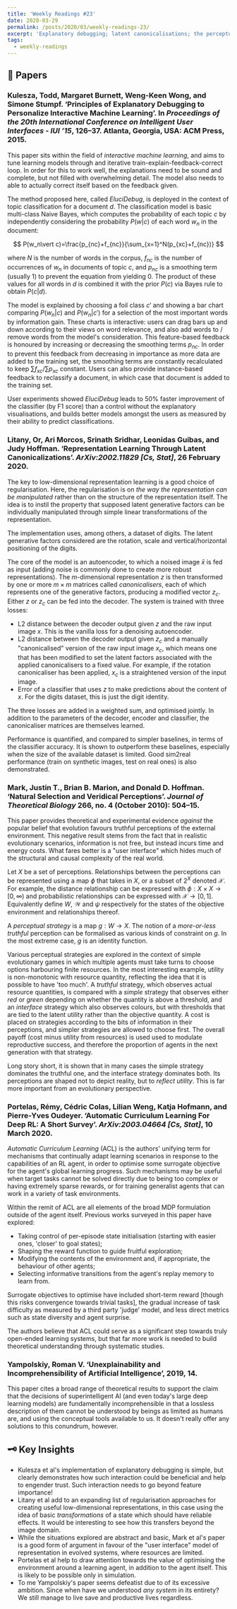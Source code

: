 ```yaml
---
title: 'Weekly Readings #23'
date: 2020-03-29
permalink: /posts/2020/03/weekly-readings-23/
excerpt: 'Explanatory debugging; latent canonicalisations; the perceptual user interface; automatic curriculum learning.'
tags:
  - weekly-readings
---
```



## 📝 Papers

### Kulesza, Todd, Margaret Burnett, Weng-Keen Wong, and Simone Stumpf. ‘Principles of Explanatory Debugging to Personalize Interactive Machine Learning’. In *Proceedings of the 20th International Conference on Intelligent User Interfaces - IUI ’15*, 126–37. Atlanta, Georgia, USA: ACM Press, 2015.

This paper sits within the field of *interactive machine learning*, and aims to tune learning models through and iterative train-explain-feedback-correct loop. In order for this to work well, the explanations need to be sound and complete, but not filled with overwhelming detail. The model also needs to able to actually correct itself based on the feedback given.

The method proposed here, called *EluciDebug*, is deployed in the context of topic classification for a document $d$. The classification model is basic multi-class Naive Bayes, which computes the probability of each topic $c$ by independently considering the probability $P(w\vert c)$ of each word $w_n$ in the document:

$$
P(w_n\vert c)=\frac{p_{nc}+f_{nc}}{\sum_{x=1}^N(p_{xc}+f_{nc})}
$$

where $N$ is the number of words in the corpus, $f_{nc}$ is the number of occurrences of $w_n$ in documents of topic $c$, and $p_{nc}$ is a smoothing term (usually $1$) to prevent the equation from yielding $0$. The product of these values for all words in $d$ is combined it with the prior $P(c)$ via Bayes rule to obtain $P(c\vert d)$. 

The model is explained by choosing a foil class $c'$ and showing a bar chart comparing $P(w_n\vert c)$ and $P(w_n\vert c')$ for a selection of the most important words by information gain. These charts is interactive: users can drag bars up and down according to their views on word relevance, and also add words to / remove words from the model's consideration. This feature-based feedback is honoured by increasing or decreasing the smoothing terms $p_{nc}$. In order to prevent this feedback from decreasing in importance as more data are added to the training set, the smoothing terms are constantly recalculated to keep $\sum f_{xc} / \sum p_{xc}$ constant. Users can also provide instance-based feedback to reclassify a document, in which case that document is added to the training set.

User experiments showed *EluciDebug* leads to $50\%$ faster improvement of the classifier (by F1 score) than a control without the explanatory visualisations, and builds better models amongst the users as measured by their ability to predict classifications.

### Litany, Or, Ari Morcos, Srinath Sridhar, Leonidas Guibas, and Judy Hoffman. ‘Representation Learning Through Latent Canonicalizations’. *ArXiv:2002.11829 [Cs, Stat]*, 26 February 2020.

The key to low-dimensional representation learning is a good choice of regularisation. Here, the regularisation is on *the way the representation can be manipulated* rather than on the structure of the representation itself. The idea is to instil the property that supposed latent generative factors can be individually manipulated through simple linear transformations of the representation.

The implementation uses, among others, a dataset of digits. The latent generative factors considered are the rotation, scale and vertical/horizontal positioning of the digits. 

The core of the model is an autoencoder, to which a noised image $\bar{x}$ is fed as input (adding noise is commonly done to create more robust representations). The $m$-dimensional representation $z$ is then transformed by one or more $m\times m$ matrices called *canonicalisers*, each of which represents one of the generative factors, producing a modified vector $z_c$. Either $z$ or $z_c$ can be fed into the decoder. The system is trained with three losses:

- L2 distance between the decoder output given $z$ and the raw input image $x$. This is the vanilla loss for a denoising autoencoder.
- L2 distance between the decoder output given $z_c$ and a manually "canonicalised" version of the raw input image $x_c$, which means one that has been modified to set the latent factors associated with the applied canonicalisers to a fixed value. For example, if the rotation canonicaliser has been applied, $x_c$ is a straightened version of the input image.
- Error of a classifier that uses $z$ to make predictions about the content of $x$. For the digits dataset, this is just the digit identity. 

The three losses are added in a weighted sum, and optimised jointly. In addition to the parameters of the decoder, encoder and classifier, the canonicaliser matrices are themselves learned.

Performance is quantified, and compared to simpler baselines, in terms of the classifier accuracy. It is shown to outperform these baselines, especially when the size of the available dataset is limited. Good sim2real performance (train on synthetic images, test on real ones) is also demonstrated.

### Mark, Justin T., Brian B. Marion, and Donald D. Hoffman. ‘Natural Selection and Veridical Perceptions’. *Journal of Theoretical Biology* 266, no. 4 (October 2010): 504–15. 

This paper provides theoretical and experimental evidence *against* the popular belief that evolution favours truthful perceptions of the external environment. This negative result stems from the fact that in realistic evolutionary scenarios, information is not free, but instead incurs time and energy costs. What fares better is a "user interface" which hides much of the structural and causal complexity of the real world.

Let $X$ be a set of perceptions. Relationships between the perceptions can be represented using a map $\phi$ that takes in $X$, or a subset of $2^X$ denoted $\mathcal{X}$. For example, the distance relationship can be expressed with $\phi:X\times X\rightarrow[0,\infty)$ and probabilistic relationships can be expressed with $\mathcal{X}\rightarrow[0,1]$. Equivalently define $W$, $\mathcal{W}$ and $\psi$ respectively for the states of the objective environment and relationships thereof.

A *perceptual strategy* is a map $g:W\rightarrow X$. The notion of a *more-or-less truthful* perception can be formalised as various kinds of constraint on $g$. In the most extreme case, $g$ is an identity function. 

Various perceptual strategies are explored in the context of simple evolutionary games in which multiple agents must take turns to choose options harbouring finite resources. In the most interesting example, utility is non-monotonic with resource quantity, reflecting the idea that it is possible to have 'too much'. A *truthful* strategy, which observes actual resource quantities, is compared with a *simple* strategy that observes either *red* or *green* depending on whether the quantity is above a threshold, and an *interface* strategy which also observes colours, but with thresholds that are tied to the latent utility rather than the objective quantity. A cost is placed on strategies according to the bits of information in their perceptions, and simpler strategies are allowed to choose first. The overall payoff (cost minus utility from resources) is used  used to modulate reproductive success, and therefore the proportion of agents in the next generation with that strategy.

Long story short, it is shown that in many cases the simple strategy dominates the truthful one, and the interface strategy dominates both. Its perceptions are shaped not to depict reality, but to *reflect utility*. This is far more important from an evolutionary perspective.

### Portelas, Rémy, Cédric Colas, Lilian Weng, Katja Hofmann, and Pierre-Yves Oudeyer. ‘Automatic Curriculum Learning For Deep RL: A Short Survey’. *ArXiv:2003.04664 [Cs, Stat]*, 10 March 2020.

*Automatic Curriculum Learning* (ACL) is the authors' unifying term for mechanisms that continually adapt learning scenarios in response to the capabilities of an RL agent, in order to optimise some surrogate objective for the agent's global learning progress. Such mechanisms may be useful when target tasks cannot be solved directly due to being too complex or having extremely sparse rewards, or for training generalist agents that can work in a variety of task environments. 

Within the remit of ACL are all elements of the broad MDP formulation outside of the agent itself. Previous works surveyed in this paper have explored:

- Taking control of per-episode state initialisation (starting with easier ones, 'closer' to goal states); 
- Shaping the reward function to guide fruitful exploration;
- Modifying the contents of the environment and, if appropriate, the behaviour of other agents; 
- Selecting informative transitions from the agent's replay memory to learn from.

Surrogate objectives to optimise have included short-term reward [though this risks convergence towards trivial tasks], the gradual increase of task difficulty as measured by a third party 'judge' model, and less direct metrics such as state diversity and agent surprise.  

The authors believe that ACL could serve as a significant step towards truly open-ended learning systems, but that far more work is needed to build theoretical understanding through systematic studies. 

### Yampolskiy, Roman V. ‘Unexplainability and Incomprehensibility of Artificial Intelligence’, 2019, 14.

This paper cites a broad range of theoretical results to support the claim that the decisions of superintelligent AI (and even today's large deep learning models) are fundamentally incomprehensible in that a lossless description of them cannot be understood by beings as limited as humans are, and using the conceptual tools available to us. It doesn't really offer any solutions to this conundrum, however.

## 🗝️  Key Insights

- Kulesza et al's implementation of explanatory debugging is simple, but clearly demonstrates how such interaction could be beneficial and help to engender trust. Such interaction needs to go beyond feature importance! 
- Litany et al add to an expanding list of regularisation approaches for creating useful low-dimensional representations, in this case using the idea of basic *transformations* of a state which should have reliable effects. It would be interesting to see how this transfers beyond the image domain. 
- While the situations explored are abstract and basic, Mark et al's paper is a good form of argument in favour of the "user interface" model of representation in evolved systems, where resources are limited.
- Portelas et al help to draw attention towards the value of optimising the environment around a learning agent, in addition to the agent itself. This is likely to be possible only in simulation.
- To me Yampolskiy's paper seems defeatist due to of its excessive ambition. Since when have we understood *any system* in its entirety? We still manage to live save and productive lives regardless.
